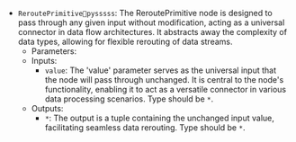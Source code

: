 - `ReroutePrimitivepysssss`: The ReroutePrimitive node is designed to pass through any given input without modification, acting as a universal connector in data flow architectures. It abstracts away the complexity of data types, allowing for flexible rerouting of data streams.
    - Parameters:
    - Inputs:
        - `value`: The 'value' parameter serves as the universal input that the node will pass through unchanged. It is central to the node's functionality, enabling it to act as a versatile connector in various data processing scenarios. Type should be `*`.
    - Outputs:
        - `*`: The output is a tuple containing the unchanged input value, facilitating seamless data rerouting. Type should be `*`.
